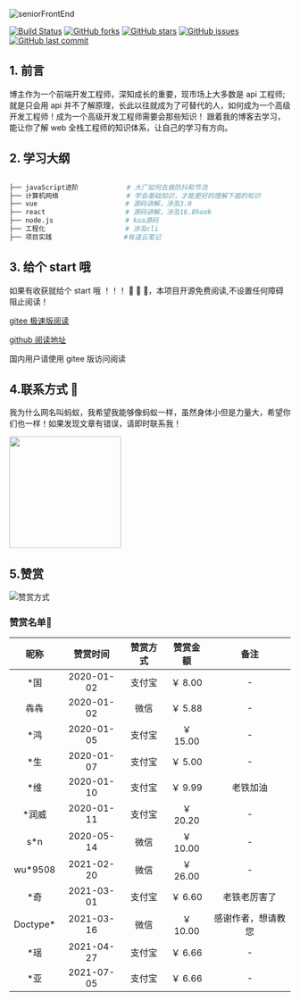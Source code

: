 ![seniorFrontEnd](./image/seniorFrontEnd.png)

[![Build Status](https://travis-ci.com/hejialianghe/Senior-FrontEnd.svg?branch=master)](https://travis-ci.com/hejialianghe/Senior-FrontEnd) [![GitHub forks](https://img.shields.io/github/forks/hejialianghe/Senior-FrontEnd.svg?style=flat-square)](https://github.com/hejialianghe/Senior-FrontEnd/network) [![GitHub stars](https://img.shields.io/github/stars/hejialianghe/Senior-FrontEnd.svg?style=flat-square)](https://github.com/hejialianghe/Senior-FrontEnd/stargazers) [![GitHub issues](https://img.shields.io/github/issues/hejialianghe/Senior-FrontEnd.svg?style=flat-square)](https://github.com/hejialianghe/Senior-FrontEnd/issues) [![GitHub last commit](https://img.shields.io/github/last-commit/hejialianghe/Senior-FrontEnd.svg?style=flat-square)](https://github.com/hejialianghe/Senior-FrontEnd/commits/master)

## 1. 前言

博主作为一个前端开发工程师，深知成长的重要，现市场上大多数是 api 工程师;就是只会用 api 并不了解原理，长此以往就成为了可替代的人，如何成为一个高级开发工程师！成为一个高级开发工程师需要会那些知识！
跟着我的博客去学习，能让你了解 web 全栈工程师的知识体系，让自己的学习有方向。

## 2. 学习大纲

```bash

├── javaScript进阶            # 大厂如何去做防抖和节流
├── 计算机网络                 # 学会基础知识，才能更好的理解下面的知识
├── vue                      # 源码讲解，涉及3.0
├── react                    # 源码讲解，涉及16.8hook
├── node.js                  # koa源码
├── 工程化                    # 涉及cli
├── 项目实践                  #有道云笔记

```

## 3. 给个 start 哦

如果有收获就给个 start 哦 ！！！ :pray: :pray: :pray:，本项目开源免费阅读,不设置任何障碍阻止阅读！

[gitee 极速版阅读](https://hejialianghe.gitee.io/)

[github 阅读地址](https://hejialianghe.github.io/)

国内用户请使用 gitee 版访问阅读

## 4.联系方式 :vibration_mode:

我为什么网名叫蚂蚁，我希望我能够像蚂蚁一样，虽然身体小但是力量大，希望你们也一样！如果发现文章有错误，请即时联系我！

<img src="./docs/.vuepress/public/weixin.jpeg" width="200" />

## 5.赞赏

![赞赏方式](./image/money.f845196d.png)

### 赞赏名单:art:

|   昵称    |  赞赏时间  | 赞赏方式 | 赞赏金额 |        备注        |
| :-------: | :--------: | :------: | :------: | :----------------: |
|   \*国    | 2020-01-02 |  支付宝  | ￥ 8.00  |         -          |
|   犇犇    | 2020-01-02 |   微信   | ￥ 5.88  |         -          |
|   \*鸿    | 2020-01-05 |  支付宝  | ￥ 15.00 |         -          |
|   \*生    | 2020-01-07 |  支付宝  | ￥ 5.00  |         -          |
|   \*维    | 2020-01-10 |  支付宝  | ￥ 9.99  |      老铁加油      |
|  \*润威   | 2020-01-11 |  支付宝  | ￥ 20.20 |         -          |
|   s\*n    | 2020-05-14 |   微信   | ￥ 10.00 |         -          |
| wu\*9508  | 2021-02-20 |   微信   | ￥ 26.00 |         -          |
|   \*奇    | 2021-03-01 |  支付宝  | ￥ 6.60  |    老铁老厉害了    |
| Doctype\* | 2021-03-16 |   微信   | ￥ 10.00 | 感谢作者，想请教您 |
|   \*瑶    | 2021-04-27 |  支付宝  | ￥ 6.66  |         -          |
|   \*亚    | 2021-07-05 |  支付宝  | ￥ 6.66  |         -          |
